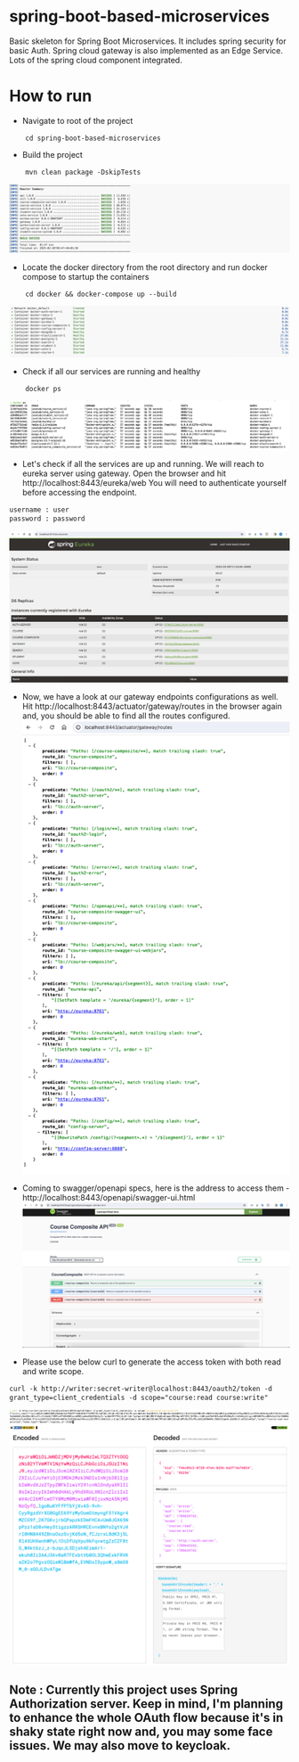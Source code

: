 # spring-boot-based-microservices

Basic skeleton for Spring Boot Microservices. It includes spring security for basic Auth. Spring cloud gateway is also implemented as an Edge Service. Lots of the spring cloud component integrated.

# How to run

- Navigate to root of the project
```
    cd spring-boot-based-microservices
```
- Build the project
```
    mvn clean package -DskipTests     
```
![Maven Build](https://github.com/Nasruddin/spring-boot-based-microservices/blob/master/images/build.png?raw=true)

- Locate the docker directory from the root directory and run docker compose to startup the containers
```
    cd docker && docker-compose up --build
```
![Docker Compose Build](https://github.com/Nasruddin/spring-boot-based-microservices/blob/master/images/docker-compose.png?raw=true)

- Check if all our services are running and healthy
```
    docker ps
```
![Docker PS](https://github.com/Nasruddin/spring-boot-based-microservices/blob/master/images/docker-ps.png?raw=true)

- Let's check if all the services are up and running. We will reach to eureka server using gateway. 
Open the browser and hit http://localhost:8443/eureka/web You will need to authenticate yourself before accessing the endpoint.
```
username : user
password : password
```
![Eureka](https://github.com/Nasruddin/spring-boot-based-microservices/blob/master/images/eureka.png?raw=true)

- Now, we have a look at our gateway endpoints configurations as well. Hit http://localhost:8443/actuator/gateway/routes in the browser again and, you should be able to find all the routes configured.
![Gateway Routes](https://github.com/Nasruddin/spring-boot-based-microservices/blob/master/images/gateway-routes.png?raw=true)


- Coming to swagger/openapi specs, here is the address to access them - http://localhost:8443/openapi/swagger-ui.html
![Swagger OpenApi Specs](https://github.com/Nasruddin/spring-boot-based-microservices/blob/master/images/swagger-openapi.png?raw=true)

- Please use the below curl to generate the access token with both read and write scope. 
```
curl -k http://writer:secret-writer@localhost:8443/oauth2/token -d grant_type=client_credentials -d scope="course:read course:write" 
```
![Swagger OpenApi Specs](https://github.com/Nasruddin/spring-boot-based-microservices/blob/master/images/oauth-endpoint.png?raw=true)
![Swagger OpenApi Specs](https://github.com/Nasruddin/spring-boot-based-microservices/blob/master/images/jwt-io.png?raw=true)
## Note : Currently this project uses Spring Authorization server. Keep in mind, I'm planning to enhance the whole OAuth flow because it's in shaky state right now and, you may some face issues. We may also move to keycloak.